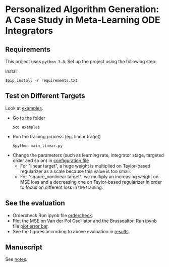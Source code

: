 # Personalized Algorithm Generation: A Case Study in Meta-Learning ODE Integrators

## Requirements
This project uses `python 3.8`. Set up the project using the following step:

Install 
```shell
$pip install -r requirements.txt
```


## Test on Different Targets
Look at [examples](./examples).

* Go to the folder
    ```shell
    $cd examples
    ```
* Run the training process (eg. linear traget)
    ```shell
    $python main_linear.py
    ```
* Change the parameters (such as learning rate, integrator stage, targeted order and so on) in [configuration file](./examples/config.yml)
    * For "linear target", a huge weight is multiplied on Taylor-based regularizer as a scale because this value is too small.
    * For "sqaure_nonlinear target", we multiply an increasing weight on MSE loss and a decreasing one on Taylor-based regularizer in order to focus on different loss in the training.


## See the evaluation 
* Ordercheck
    Run ipynb file [ordercheck](./ordercheck.ipynb).
* Plot the MSE on Van der Pol Oscillator and the Brussealtor.
    Run ipynb file [plot error bar](./plot_error_bar.ipynb).
* See the figures according to above evaluation in [results](./results).


## Manuscript 
See [notes](https://www.overleaf.com/read/sqtksyscpskq).